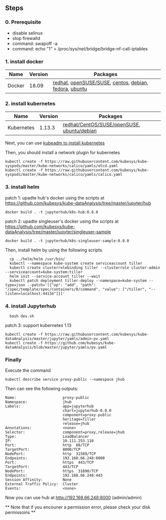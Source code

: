 ## Steps

### 0. Prerequisite

- disable selinux
- stop firewalld
- command: swapoff -a
- command: echo "1" > /proc/sys/net/bridge/bridge-nf-call-iptables


### 1. install docker

| Name       | Version |  Packages  |   
| ------     | ------  | ------ |
| Docker     | 18.09   | [redhat](https://docs.docker.com/install/linux/docker-ee/rhel/), [openSUSE/SUSE](https://docs.docker.com/install/linux/docker-ee/suse/), [centos](https://docs.docker.com/install/linux/docker-ce/centos/), [debian](https://docs.docker.com/install/linux/docker-ce/debian/), [fedora](https://docs.docker.com/install/linux/docker-ce/fedora/), [ubuntu](https://docs.docker.com/install/linux/docker-ce/ubuntu/) |

### 2. install kubernetes

| Name       | Version |  Packages  |   
| ------     | ------  | ------ |
| Kubernetes | 1.13.3  | [redhat/CentOS/SUSE/openSUSE](https://github.com/kubesys/kube-os/releases/download/1.0/kube-tools-v1.13.3-cloudplus.1903.x86_64.rpm), [ubuntu/debian](https://github.com/kubesys/kube-os/releases/download/1.0/kube-tools-v1.13.3-cloudplus.1903.amd64.deb) |

Next, you can use [kubeadm to install kubernetes](https://kubernetes.io/docs/setup/independent/create-cluster-kubeadm/)

Then, you should install a network plugin for kubernetes

```
kubectl create -f https://raw.githubusercontent.com/kubesys/kube-syspods/master/kube-networks/calico/yamls/etcd.yaml 
kubectl create -f https://raw.githubusercontent.com/kubesys/kube-syspods/master/kube-networks/calico/yamls/calico.yaml
```
### 3. install helm

patch 1: upadte hub's docker using the scripts at https://github.com/kubesys/kube-dataAnalysis/tree/master/jupyter/hub

```
docker build . -t jupyterhub/k8s-hub:0.8.0
```

patch 2: upadte singleuser's docker using the scripts at https://github.com/kubesys/kube-dataAnalysis/tree/master/jupyter/singleuser-sample

```
docker build . -t jupyterhub/k8s-singleuser-sample:0.8.0
```

Then, install helm by using the following scripts.

```
  cp ../helm/helm /usr/bin/
  kubectl --namespace kube-system create serviceaccount tiller
  kubectl create clusterrolebinding tiller --clusterrole cluster-admin --serviceaccount=kube-system:tiller
  helm init --service-account tiller --wait
  kubectl patch deployment tiller-deploy --namespace=kube-system --type=json --patch='[{"op": "add", "path": "/spec/template/spec/containers/0/command", "value": ["/tiller", "--listen=localhost:44134"]}]'
```

### 4. install Jupyterhub

```
  bash dev.sh
```

patch 3: support kubernetes 1.13

```
kubectl create -f https://raw.githubusercontent.com/kubesys/kube-dataAnalysis/master/jupyter/yamls/admin-pv.yaml
kubectl create -f https://github.com/kubesys/kube-dataAnalysis/blob/master/jupyter/yamls/pv.yaml
```

### Finally 

Execute the command

```
kubectl describe service proxy-public --namespace jhub
```

Then can see the following outputs:

```
Name:                     proxy-public
Namespace:                jhub
Labels:                   app=jupyterhub
                          chart=jupyterhub-0.8.0
                          component=proxy-public
                          heritage=Tiller
                          release=jhub
Annotations:              <none>
Selector:                 component=proxy,release=jhub
Type:                     LoadBalancer
IP:                       10.111.253.110
Port:                     http  80/TCP
TargetPort:               8000/TCP
NodePort:                 http  31589/TCP
Endpoints:                192.168.66.248:8000
Port:                     https  443/TCP
TargetPort:               443/TCP
NodePort:                 https  31890/TCP
Endpoints:                192.168.66.248:443
Session Affinity:         None
External Traffic Policy:  Cluster
Events:                   <none>
```

Now you can use hub at http://192.168.66.248:8000 (admin/admin)

** Note that if you encouner a permission error, please check your disk permissoins **
